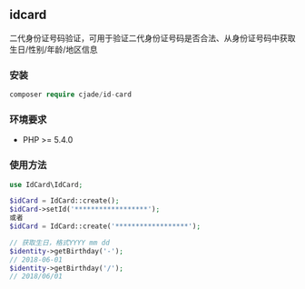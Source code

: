 ## idcard
二代身份证号码验证，可用于验证二代身份证号码是否合法、从身份证号码中获取生日/性别/年龄/地区信息 

### 安装
```php
composer require cjade/id-card 
```
### 环境要求
- PHP >= 5.4.0
### 使用方法
```php
use IdCard\IdCard;

$idCard = IdCard::create();
$idCard->setId('******************');
或者
$idCard = IdCard::create('******************');

// 获取生日，格式YYYY mm dd
$identity->getBirthday('-');
// 2018-06-01
$identity->getBirthday('/');
// 2018/06/01




```
